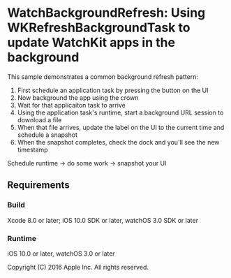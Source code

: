 # WatchBackgroundRefresh: Using WKRefreshBackgroundTask to update WatchKit apps in the background

This sample demonstrates a common background refresh pattern:

1.  First schedule an application task by pressing the button on the UI
2.  Now background the app using the crown
3.  Wait for that applicaiton task to arrive
4.  Using the application task's runtime, start a background URL session to download a file
5.  When that file arrives, update the label on the UI to the current time and schedule a snapshot
6.  When the snapshot completes, check the dock and you'll see the new timestamp

Schedule runtime -> do some work -> snapshot your UI

## Requirements

### Build

Xcode 8.0 or later; iOS 10.0 SDK or later, watchOS 3.0 SDK or later

### Runtime

iOS 10.0 or later, watchOS 3.0 or later

Copyright (C) 2016 Apple Inc. All rights reserved.

